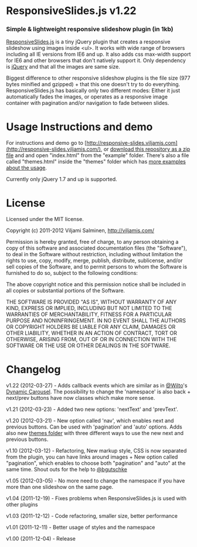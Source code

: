 # ResponsiveSlides.js v1.22
### Simple & lightweight responsive slideshow plugin (in 1kb)



[ResponsiveSlides.js](http://responsive-slides.viljamis.com/) is a tiny jQuery plugin that creates a responsive slideshow using images inside &lt;ul>. It works with wide range of browsers including all IE versions from IE6 and up. It also adds css max-width support for IE6 and other browsers that don't natively support it. Only dependency is [jQuery](http://jquery.com/) and that all the images are same size.

Biggest difference to other responsive slideshow plugins is the file size (977 bytes minified and gzipped) + that this one doesn't try to do everything. ResponsiveSlides.js has basically only two different modes: Either it just automatically fades the images, or operates as a responsive image container with pagination and/or navigation to fade between slides.



Usage Instructions and demo
======

For instructions and demo go to [http://responsive-slides.viljamis.com](http://responsive-slides.viljamis.com/), or [download this repository as a zip file](https://github.com/viljamis/ResponsiveSlides.js/zipball/master) and and open "index.html" from the "example" folder. There's also a file called "themes.html" inside the "themes" folder which has [more examples about the usage](http://viljamis.com/responsive-slides/themes/).

Currently only jQuery 1.7 and up is supported.



License
======

Licensed under the MIT license.

Copyright (c) 2011-2012 Viljami Salminen, http://viljamis.com/

Permission is hereby granted, free of charge, to any person obtaining a copy of this software and associated documentation files (the "Software"), to deal in the Software without restriction, including without limitation the rights to use, copy, modify, merge, publish, distribute, sublicense, and/or sell copies of the Software, and to permit persons to whom the Software is furnished to do so, subject to the following conditions:

The above copyright notice and this permission notice shall be included in all copies or substantial portions of the Software.

THE SOFTWARE IS PROVIDED "AS IS", WITHOUT WARRANTY OF ANY KIND, EXPRESS OR IMPLIED, INCLUDING BUT NOT LIMITED TO THE WARRANTIES OF MERCHANTABILITY, FITNESS FOR A PARTICULAR PURPOSE AND NONINFRINGEMENT. IN NO EVENT SHALL THE AUTHORS OR COPYRIGHT HOLDERS BE LIABLE FOR ANY CLAIM, DAMAGES OR OTHER LIABILITY, WHETHER IN AN ACTION OF CONTRACT, TORT OR OTHERWISE, ARISING FROM, OUT OF OR IN CONNECTION WITH THE SOFTWARE OR THE USE OR OTHER DEALINGS IN THE SOFTWARE.



Changelog
======

v1.22 (2012-03-27) - Adds callback events which are similar as in [@Wilto](https://github.com/Wilto)'s [Dynamic Carousel](https://github.com/Wilto/Dynamic-Carousel/). The possibility to change the 'namespace' is also back + next/prev buttons have now classes which make more sense.

v1.21 (2012-03-23) - Added two new options: 'nextText' and 'prevText'.

v1.20 (2012-03-21) - New option called 'nav', which enables next and previous buttons. Can be used with 'pagination' and 'auto' options. Adds also new [themes folder](http://viljamis.com/responsive-slides/themes/) with three different ways to use the new next and previous buttons.

v1.10 (2012-03-12) - Refactoring, New markup style, CSS is now separated from the plugin, you can have links around images + New option called "pagination", which enables to choose both "pagination" and "auto" at the same time. Shout outs for the help to [@bgutschke](https://github.com/bgutschke)

v1.05 (2012-03-05) - No more need to change the namespace if you have more than one slideshow on the same page.

v1.04 (2011-12-19) - Fixes problems when ResponsiveSlides.js is used with other plugins

v1.03 (2011-12-12) - Code refactoring, smaller size, better performance

v1.01 (2011-12-11) - Better usage of styles and the namespace

v1.00 (2011-12-04) - Release
